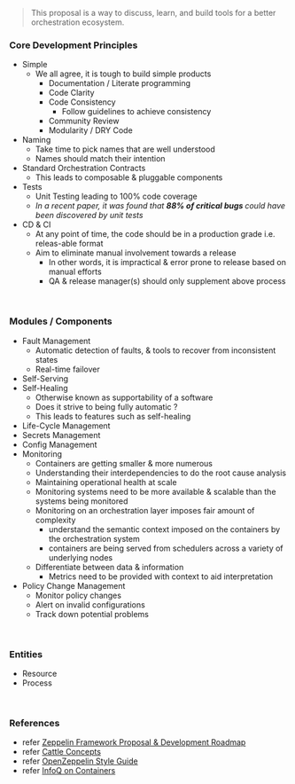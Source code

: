 
> This proposal is a way to discuss, learn, and build tools for a better orchestration ecosystem.


### Core Development Principles

- Simple
  - We all agree, it is tough to build simple products
    - Documentation / Literate programming
    - Code Clarity
    - Code Consistency
      - Follow guidelines to achieve consistency
    - Community Review
    - Modularity / DRY Code
- Naming
  - Take time to pick names that are well understood
  - Names should match their intention
- Standard Orchestration Contracts
  - This leads to composable & pluggable components
- Tests
  - Unit Testing leading to 100% code coverage
  - *In a recent paper, it was found that <b> 88% of critical bugs </b> could have been discovered by unit tests*
- CD & CI
  - At any point of time, the code should be in a production grade i.e. releas-able format
  - Aim to eliminate manual involvement towards a release
    - In other words, it is impractical & error prone to release based on manual efforts
    - QA & release manager(s) should only supplement above process

<br />

### Modules / Components

- Fault Management
  - Automatic detection of faults, & tools to recover from inconsistent states
  - Real-time failover
- Self-Serving
- Self-Healing
  - Otherwise known as supportability of a software
  - Does it strive to being fully automatic ?
  - This leads to features such as self-healing
- Life-Cycle Management
- Secrets Management
- Config Management
- Monitoring
  - Containers are getting smaller & more numerous
  - Understanding their interdependencies to do the root cause analysis
  - Maintaining operational health at scale
  - Monitoring systems need to be more available & scalable than the systems being monitored
  - Monitoring on an orchestration layer imposes fair amount of complexity
    - understand the semantic context imposed on the containers by the orchestration system
    - containers are being served from schedulers across a variety of underlying nodes
  - Differentiate between data & information
    - Metrics need to be provided with context to aid interpretation
- Policy Change Management
  - Monitor policy changes
  - Alert on invalid configurations
  - Track down potential problems

<br />

### Entities

- Resource
- Process

<br />

### References

- refer [Zeppelin Framework Proposal & Development Roadmap](https://medium.com/zeppelin-blog/zeppelin-framework-proposal-and-development-roadmap-fdfa9a3a32ab#.49wfkeyey)
- refer [Cattle Concepts](http://docs.cattle.io/en/latest/concepts/orchestration.html#resources)
- refer [OpenZeppelin Style Guide](https://github.com/OpenZeppelin/zeppelin-solidity/blob/master/CONTRIBUTING.md#style-guidelines)
- refer [InfoQ on Containers](http://www.infoq.com/resource/minibooks/emag-container-technology/en/pdf/Exploring-Container-Technology-in-the-Real-World-eMag.pdf)

